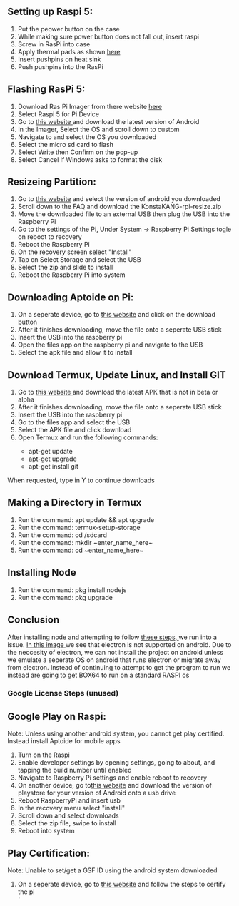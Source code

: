 ## Setting up Raspi 5:
<ol>
<li> Put the peower button on the case </li>
<li> While making sure power button does not fall out, insert raspi </li>
<li> Screw in RasPi into case </li>
<li> Apply thermal pads as shown <a href="https://github.com/Michonster/rPI-Arcade/blob/Unity_On_PI/Unity_On_PI/RasPi_ThermalPads.jpg">here</a></li>
<li> Insert pushpins on heat sink </li>
<li> Push pushpins into the RasPi </li>
</ol>

## Flashing RasPi 5:
<ol>
<li> Download Ras Pi Imager from there website <a href ="https://www.raspberrypi.com/software/">here</a></li>
<li> Select Raspi 5 for Pi Device </li>
<li> Go to <a href="https://konstakang.com/devices/rpi5/"> this website </a> and download the latest version of Android </li>
<li> In the Imager, Select the OS and scroll down to custom </li>
<li> Navigate to and select the OS you downloaded </li>
<li> Select the micro sd card to flash </li>
<li> Select Write then Confirm on the pop-up </li>
<li> Select Cancel if Windows asks to format the disk </li>
</ol>

## Resizeing Partition:
<ol>
<li> Go to <a href = "https://konstakang.com/devices/rpi5/"> this website</a> and select the version of android you downloaded</li>
<li> Scroll down to the FAQ and download the KonstaKANG-rpi-resize.zip </li>
<li> Move the downloaded file to an external USB then plug the USB into the Raspberry Pi</li>
<li> Go to the settings of the Pi, Under System -> Raspberry Pi Settings togle on reboot to recovery</li>
<li> Reboot the Raspberry Pi </li>
<li> On the recovery screen select "Install" </li>
<li> Tap on Select Storage and select the USB </li>
<li> Select the zip and slide to install </li>
<li> Reboot the Raspberry Pi into system </li>
</ol>

## Downloading Aptoide on Pi:
<ol>
<li> On a seperate device, go to <a href= "https://en.aptoide.com/" > this website</a> and click on the download button </li>
<li> After it finishes downloading, move the file onto a seperate USB stick </li>
<li> Insert the USB into the raspberry pi</li>
<li> Open the files app on the raspberry pi and navigate to the USB </li>
<li> Select the apk file and allow it to install </li>
</ol>

## Download Termux, Update Linux, and Install GIT
<ol>
<li> Go to <a href= "https://f-droid.org/en/packages/com.termux/"> this website </a> and download the latest APK that is not in beta or alpha </li>
<li> After it finishes downloading, move the file onto a seperate USB stick </li>
<li> Insert the USB into the raspberry pi </li>
<li> Go to the files app and select the USB </li>
<li> Select the APK file and click download </li>
<li> Open Termux and run the following commands: </li>
    <ul>
    <li> apt-get update </li>
    <li> apt-get upgrade </li>
    <li> apt-get install git </li>
    </ul>
</ol>
When requested, type in Y to continue downloads 

## Making a Directory in Termux
<ol>
<li> Run the command: apt update && apt upgrade </li>
<li> Run the command: termux-setup-storage </li>
<li> Run the command: cd /sdcard </li>
<li> Run the command: mkdir ~enter_name_here~ </li>
<li> Run the command: cd ~enter_name_here~ </li>
</ol>

## Installing Node
<ol>
<li> Run the command: pkg install nodejs </li>
<li> Run the command: pkg upgrade </li>
</ol>

## Conclusion
After installing node and attempting to follow <a href = "https://github.com/Michonster/rPI-Arcade/tree/main/electron_app/frontend"> these steps, </a> we run into a issue.
<a href = "temp"> In this image </a> we see that electron is not supported on android.
Due to the neccesity of electron, we can not install the project on android unless we emulate a seperate OS on android that runs electron or migrate away from electron.
Instead of continuing to attempt to get the program to run we instead are going to get BOX64 to run on a standard RASPI os

### Google License Steps (unused) 
## Google Play on Raspi:
Note: Unless using another android system, you cannot get play certified. Instead install Aptoide for mobile apps
<ol>
<li> Turn on the Raspi</li>
<li> Enable developer settings by opening settings, going to about, and tapping the build number until enabled</li>
<li> Navigate to Raspberry Pi settings and enable reboot to recovery</li>
<li> On another device, go to<a href = "https://wiki.lineageos.org/gapps/">this website</a> and download the version of playstore for your version of Android onto a usb drive </li>
<li> Reboot RaspberryPi and insert usb</li>
<li> In the recovery menu select "install"</li>
<li> Scroll down and select downloads </li>
<li> Select the zip file, swipe to install </li>
<li> Reboot into system </li>
</ol>

## Play Certification:
Note: Unable to set/get a GSF ID using the android system downloaded
<ol>
<li> On a seperate device, go to <a href="https://github.com/K3V1991/Fix-This-Device-isnt-Play-Protect-certified"> this website</a> and follow the steps to certify the pi </li>'
</ol>

